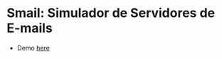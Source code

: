 # Smail: Simulador de Servidores de E-mails

- Demo [here](https://lucaspetry.github.io/smail-simulator/)
